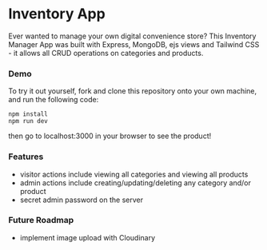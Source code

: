 # Inventory App

Ever wanted to manage your own digital convenience store?
This Inventory Manager App was built with Express, MongoDB, ejs views and Tailwind CSS - it allows all CRUD operations on categories and products.

### Demo

To try it out yourself, fork and clone this repository onto your own machine, and run the following code:

```
npm install
npm run dev
```

then go to localhost:3000 in your browser to see the product!

### Features

- visitor actions include viewing all categories and viewing all products
- admin actions include creating/updating/deleting any category and/or product
- secret admin password on the server

### Future Roadmap

- implement image upload with Cloudinary
